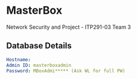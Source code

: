# MasterBox
Network Security and Project - ITP291-03 Team 3

## Database Details
```yml
Hostname:
Admin ID: masterboxadmin
Password: MBoxAdmi***** (Ask WL for full PW)
```
